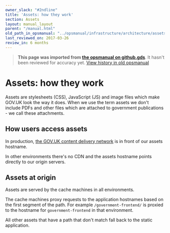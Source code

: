 ```yaml
---
owner_slack: "#2ndline"
title: 'Assets: how they work'
section: Assets
layout: manual_layout
parent: "/manual.html"
old_path_in_opsmanual: "../opsmanual/infrastructure/architecture/assets.md"
last_reviewed_on: 2017-03-26
review_in: 6 months
---
```




> **This page was imported from [the opsmanual on github.gds](https://github.gds/gds/opsmanual)**.
It hasn't been reviewed for accuracy yet.
[View history in old opsmanual](https://github.gds/gds/opsmanual/tree/master/infrastructure/architecture/assets.md)


# Assets: how they work

Assets are stylesheets (CSS), JavaScript (JS) and image files which
make GOV.UK look the way it does. When we use the term assets we
don't include PDFs and other files which are attached to government
publications - we call these attachments.

## How users access assets

In production, [the GOV.UK content delivery network](cdn.html)
is in front of our assets hostname.

In other environments there's no CDN and the assets hostname points
directly to our origin servers.

## Assets at origin

Assets are served by the cache machines in all environments.

The cache machines proxy requests to the application hostnames based
on the first segment of the path. For example `/government-frontend/`
is proxied to the hostname for `government-frontend` in that environment.

All other assets that have a path that don't match fall back to the
static application.
